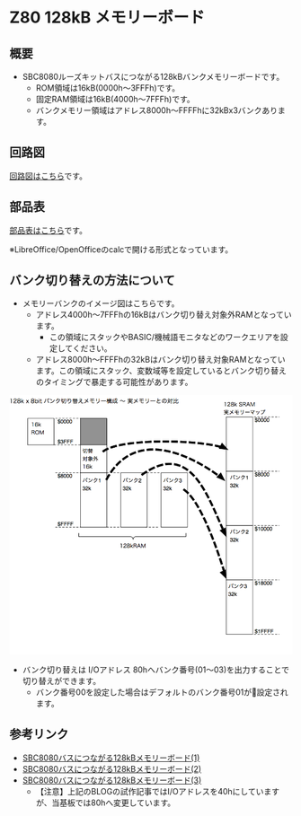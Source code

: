 # Z80 128kB メモリーボード

## 概要

- SBC8080ルーズキットバスにつながる128kBバンクメモリーボードです。
  - ROM領域は16kB(0000h〜3FFFh)です。
  - 固定RAM領域は16kB(4000h〜7FFFh)です。
  - バンクメモリー領域はアドレス8000h〜FFFFhに32kBx3バンクあります。

## 回路図

[回路図はこちら](image/Z80-1MSRAM.pdf)です。

## 部品表

[部品表はこちら](KiCAD/Z80-1MSRAM.ods)です。

※LibreOffice/OpenOfficeのcalcで開ける形式となっています。

## バンク切り替えの方法について

- メモリーバンクのイメージ図はこちらです。
  - アドレス4000h〜7FFFhの16kBはバンク切り替え対象外RAMとなっています。
    - この領域にスタックやBASIC/機械語モニタなどのワークエリアを設定してください。
  - アドレス8000h〜FFFFhの32kBはバンク切り替え対象RAMとなっています。この領域にスタック、変数域等を設定しているとバンク切り替えのタイミングで暴走する可能性があります。

![イメージ図](image/mem-image.png)

- バンク切り替えは I/Oアドレス 80hへバンク番号(01〜03)を出力することで切り替えができます。
  - バンク番号00を設定した場合はデフォルトのバンク番号01が設定されます。

## 参考リンク

- [SBC8080バスにつながる128kBメモリーボード(1)](https://kuninet.wordpress.com/2018/08/11/sbc8080バスにつながる128kbメモリーボード1/)
- [SBC8080バスにつながる128kBメモリーボード(2)](https://kuninet.wordpress.com/2018/08/12/sbc8080バスにつながる128kbメモリーボード2/)
- [SBC8080バスにつながる128kBメモリーボード(3)](https://kuninet.wordpress.com/2018/08/13/sbc8080バスにつながる128kbメモリーボード3/)
  - 【注意】上記のBLOGの試作記事ではI/Oアドレスを40hにしていますが、当基板では80hへ変更しています。
